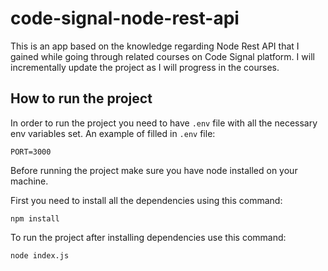 # code-signal-node-rest-api

This is an app based on the knowledge regarding Node Rest API that I gained while going through related courses on Code Signal platform.
I will incrementally update the project as I will progress in the courses.

## How to run the project

In order to run the project you need to have `.env` file with all the necessary env variables set.
An example of filled in `.env` file:

```
PORT=3000
```

Before running the project make sure you have node installed on your machine.

First you need to install all the dependencies using this command:

```
npm install
```

To run the project after installing dependencies use this command:

```
node index.js
```
